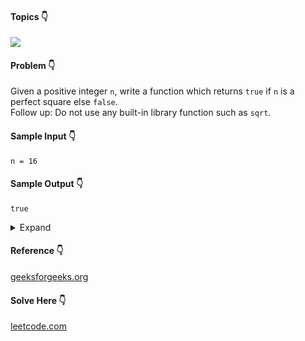 #### Topics :point_down:
![](https://img.shields.io/badge/-binary--search-wheat)

#### Problem :point_down:
Given a positive integer `n`, write a function which returns `true` if `n` is a perfect square else `false`.  
Follow up: Do not use any built-in library function such as `sqrt`.
#### Sample Input :point_down:
```
n = 16
```
#### Sample Output :point_down:
```
true
```

<details>
<summary>Expand</summary>

#### Python :point_down:
```py
def solve(n):
    s = 1 # start  
    e = n # end
    while (s <= e):
        m = (s + e)//2 # mid
        if (m * m == n):
            return True
        elif (m * m < n):
            s = m + 1
        else:
            e = m - 1

    return False
```
#### Time Complexity :point_down:
```
O(log n)
```
#### Space Complexity :point_down:
```
O(1)
```

#### Python :point_down:
```py
def solve(n):
    k = int(sqrt(n))
    return (k * k) == n
```
</details>

#### Reference :point_down:
[geeksforgeeks.org](https://www.geeksforgeeks.org/check-if-a-number-is-perfect-square-without-finding-square-root/)
#### Solve Here :point_down:
[leetcode.com](https://leetcode.com/problems/valid-perfect-square/)
